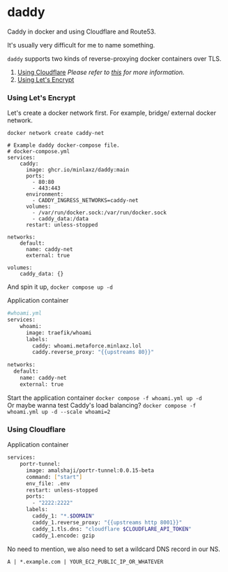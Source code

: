 # daddy


Caddy in docker and using Cloudflare and Route53.

It's usually very difficult for me to name something.

`daddy` supports two kinds of reverse-proxying docker containers over TLS.

1. [Using Cloudflare](https://github.com/minlaxz/daddy/main/README.md#using-cloudflare) _Please refer to [this](https://github.com/caddy-dns/cloudflare) for more information._
2. [Using Let's Encrypt](https://github.com/minlaxz/daddy/main/README.md#using-lets-encrypt)

### Using Let's Encrypt
Let's create a docker network first. For example, bridge/ external docker network.
```
docker network create caddy-net

# Example daddy docker-compose file.
# docker-compose.yml
services:
    caddy:
      image: ghcr.io/minlaxz/daddy:main
      ports:
        - 80:80
        - 443:443
      environment:
        - CADDY_INGRESS_NETWORKS=caddy-net
      volumes:
        - /var/run/docker.sock:/var/run/docker.sock
        - caddy_data:/data
      restart: unless-stopped

networks:
    default:
      name: caddy-net
      external: true

volumes:
    caddy_data: {}
```
And spin it up, `docker compose up -d`

Application container
```sh
#whoami.yml
services:
    whoami:
      image: traefik/whoami
      labels:
        caddy: whoami.metaforce.minlaxz.lol
        caddy.reverse_proxy: "{{upstreams 80}}"

networks:
  default:
    name: caddy-net
    external: true
```
Start the application container `docker compose -f whoami.yml up -d` <br>
Or maybe wanna test Caddy's load balancing? `docker compose -f whoami.yml up -d --scale whoami=2`

### Using Cloudflare
Application container
```sh
services:
    portr-tunnel:
      image: amalshaji/portr-tunnel:0.0.15-beta
      command: ["start"]
      env_file: .env
      restart: unless-stopped
      ports:
        - "2222:2222"
      labels:
        caddy_1: "*.$DOMAIN"
        caddy_1.reverse_proxy: "{{upstreams http 8001}}"
        caddy_1.tls.dns: "cloudflare $CLOUDFLARE_API_TOKEN"
        caddy_1.encode: gzip
```


No need to mention, we also need to set a wildcard DNS record in our NS.
```
A | *.example.com | YOUR_EC2_PUBLIC_IP_OR_WHATEVER
```
